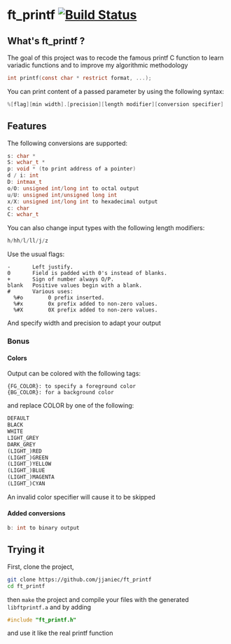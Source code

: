 # ft_printf [![Build Status](https://travis-ci.org/jjaniec/ft_printf.svg?branch=master)](https://travis-ci.org/jjaniec/ft_printf)

## What's ft_printf ?

The goal of this project was to recode the famous printf C function to learn variadic functions and to improve my algorithmic methodology
```c
int printf(const char * restrict format, ...);
```

You can print content of a passed parameter by using the following syntax:
```c
%[flag][min width].[precision][length modifier][conversion specifier]
```

## Features

The following conversions are supported:
```c
s: char *
S: wchar_t *
p: void * (to print address of a pointer)
d / i: int
D: intmax_t
o/O: unsigned int/long int to octal output
u/U: unsigned int/unsigned long int
x/X: unsigned int/long int to hexadecimal output
c: char
C: wchar_t
```

You can also change input types with the following length modifiers:
```c
h/hh/l/ll/j/z
```

Use the usual flags:
```text
-       Left justify.
0       Field is padded with 0's instead of blanks.
+       Sign of number always O/P.
blank   Positive values begin with a blank.
#       Various uses:
  %#o        0 prefix inserted.
  %#x        0x prefix added to non-zero values.
  %#X        0X prefix added to non-zero values.
```

And specify width and precision to adapt your output

### Bonus

#### Colors

Output can be colored with the following tags:
```text
{FG_COLOR}: to specify a foreground color
{BG_COLOR}: for a background color
```
and replace COLOR by one of the following:
```python
DEFAULT
BLACK
WHITE
LIGHT_GREY
DARK_GREY
(LIGHT_)RED
(LIGHT_)GREEN
(LIGHT_)YELLOW
(LIGHT_)BLUE
(LIGHT_)MAGENTA
(LIGHT_)CYAN
```

An invalid color specifier will cause it to be skipped

#### Added conversions

```c
b: int to binary output
```

## Trying it

First, clone the project,
```sh
git clone https://github.com/jjaniec/ft_printf
cd ft_printf
```

then `make` the project and compile your files with the generated ```libftprintf.a``` and by adding
```c
#include "ft_printf.h"
```
and use it like the real printf function
